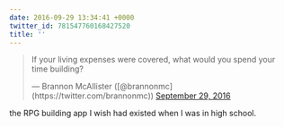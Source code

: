 ```yaml
---
date: 2016-09-29 13:34:41 +0000
twitter_id: 781547760168427520
title: ''
---
```


<blockquote class="twitter-tweet"><p lang="en" dir="ltr">If your living expenses were covered, what would you spend your time building?</p>&mdash; Brannon McAllister ([@brannonmc](https://twitter.com/brannonmc)) <a href="https://twitter.com/brannonmc/status/781541273970872336?ref_src=twsrc%5Etfw">September 29, 2016</a></blockquote>
<script async src="https://platform.twitter.com/widgets.js" charset="utf-8"></script>

the RPG building app I wish had existed when I was in high school.
